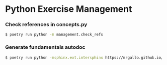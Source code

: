 # Python Exercise Management

### Check references in concepts.py
```sh
$ poetry run python -m management.check_refs
```

### Generate fundamentals autodoc
```sh
$ poetry run python -msphinx.ext.intersphinx https://mrgallo.github.io/fundamentals/objects.inv > management/fundamentals_index.txt
```